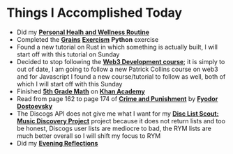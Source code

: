 # Things I Accomplished Today

- Did my **[Personal Healh and Wellness Routine](../../routines/2024/personal-health-and-wellness-routine/personal-health-and-wellness-routine-2024-week-3)**
- Completed the **[Grains](https://exercism.org/tracks/python/exercises/grains)** **[Exercism](https://exercism.org)** **Python** exercise
- Found a new tutorial on Rust in which something is actually built, I will start off with this tutorial on Sunday
- Decided to stop following the **[Web3 Development course](https://www.youtube.com/watch?v=gyMwXuJrbJQ)**; it is simply to out of date, I am going to follow a new Patrick Collins course on web3 and for Javascript I found a new course/tutorial to follow as well, both of which I will start off with this Sunday
- Finished **[5th Grade Math](https://www.khanacademy.org/math/cc-fifth-grade-math)** on **[Khan Academy](https://www.khanacademy.org)**
- Read from page 162 to page 174 of **[Crime and Punishment](https://www.goodreads.com/book/show/7144.Crime_and_Punishment)** by **[Fyodor Dostoevsky](https://www.goodreads.com/author/show/3137322.Fyodor_Dostoevsky)**
- The Discogs API does not give me what I want for my **[Disc List Scout: Music Discovery Project](https://github.com/evorhard/Disc-List-Scout--Music-Discovery)** project because it does not return lists and too be honest, Discogs user lists are mediocre to bad, the RYM lists are much better overall so I will shift my focus to RYM
- Did my **[Evening Reflections](../../routines/evening-reflections.md)**
